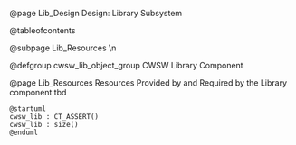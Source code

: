 @page Lib_Design Design: Library Subsystem

<!-- Note: This document is not pure Markdown format: it is intended to be used inside of a
Doxygen project, and therefore contains some embedded Doxy commands -->

@tableofcontents

@subpage Lib_Resources \n

@defgroup cwsw_lib_object_group	CWSW Library Component	

<!--		@subpage Lib_Main_Obj_Diag \n
// *		@subpage Lib_Responsibilities \n
// *		@subpage Lib_Interfaces \n
// *		@subpage Lib_Composition \n
// *		@subpage Lib_Interactions \n
// *		@subpage Lib_Constraints \n
// *		@subpage Lib_Seq_Diag_Fail \n
// *		@subpage Lib_Dsm \n
-->

@page Lib_Resources	Resources Provided by and Required by the Library component
tbd

```plantuml
@startuml
cwsw_lib : CT_ASSERT()
cwsw_lib : size()
@enduml
```

